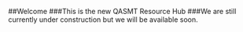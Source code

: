 ﻿##Welcome
###This is the new QASMT Resource Hub
###We are still currently under construction but we will be available soon.